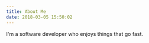 ```yaml
---
title: About Me
date: 2018-03-05 15:50:02
---
```


I'm a software developer who enjoys things that go fast.